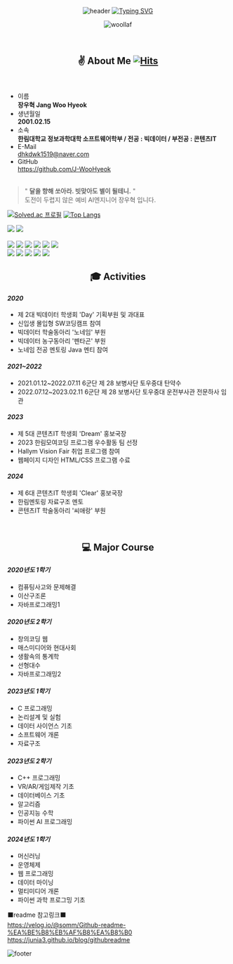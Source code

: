 <div align="center">
  
![header](https://capsule-render.vercel.app/api?type=waving&color=0:EEC1C6,25:FBC9B0,50:C5E1C8,75:C1C6EE,100:C5A6CF&height=100&section=header&text=WooHyeok's%20World&fontColor=6D798C&fontSize=40)
[![Typing SVG](https://readme-typing-svg.demolab.com?font=Fira+Code&weight=500&size=25&duration=2000&pause=2000&color=8AB4E8&random=false&width=470&height=70&lines=%F0%9F%8C%9FWelcome+to+my+GitHub+profile%F0%9F%8C%9F)](https://git.io/typing-svg)

![woollaf](https://github.com/J-WooHyeok/J-WooHyeok/assets/114277865/c2ec4b27-c722-49f7-9c43-9ab964373a29)

</div>
<br/>

<div align="center">
  
##  :v: About Me [![Hits](https://hits.seeyoufarm.com/api/count/incr/badge.svg?url=https%3A%2F%2Fgithub.com%2FJ-WooHyeok%2F&count_bg=%23000000&title_bg=%23000000&icon=github.svg&icon_color=%23FFFFFF&title=GitHub&edge_flat=true)](https://hits.seeyoufarm.com)
</div>

<br/>

* 이름 <br/> __장우혁 Jang Woo Hyeok__ <br/>
* 생년월일 <br/> __2001.02.15__ <br/>
* 소속 <br/> __한림대학교 정보과학대학 소프트웨어학부 / 전공 : 빅데이터 / 부전공 : 콘텐츠IT__ <br/>
* E-Mail <br/> dhkdwk1519@naver.com <br/>
* GitHub <br/> https://github.com/J-WooHyeok <br/><br/>

> " __달을 향해 쏘아라. 빗맞아도 별이 될테니.__ " <br/>
> 도전이 두렵지 않은 예비 AI엔지니어 장우혁 입니다. <br/>

<div>
  
[![Solved.ac
프로필](http://mazassumnida.wtf/api/v2/generate_badge?boj=dhkdwk1519)](https://solved.ac/{handle}) 
[![Top Langs](https://github-readme-stats.vercel.app/api/top-langs/?username=anuraghazra&layout=donut)](https://github.com/anuraghazra/github-readme-stats)

<div>
<a href="https://www.instagram.com/wxx._.hyxxk/"><img src="https://img.shields.io/badge/Instagram-E4405F?style=flat-square&logo=Instagram&logoColor=white"/></a>
<a href="mailto:dhkdwk1519@gmail.com"><img src="https://img.shields.io/badge/Gmail-EA4335?style=flat-square&logo=gmail&logoColor=white"/></a>
</div>
<br/>
<div>
<img src="https://img.shields.io/badge/Java-3766AB?style=flat-square&logo=Java&logoColor=white"/>
<img src="https://img.shields.io/badge/C-A8B9CC?style=flat-square&logo=c&logoColor=white"/>
<img src="https://img.shields.io/badge/C++-00599C?style=flat-square&logo=cplusplus&logoColor=white"/>
<img src="https://img.shields.io/badge/C%23-512BD4?style=flat-square&logo=Csharp&logoColor=white"/>
<img src="https://img.shields.io/badge/PYTHON-3776AB?style=flat-square&logo=python&logoColor=white"/>
<img src="https://img.shields.io/badge/R-276DC3?style=flat-square&logo=r&logoColor=white"/>
<br/>
<img src="https://img.shields.io/badge/ECLIPSE-2C2255?style=flat-square&logo=eclipse&logoColor=white"/>
<img src="https://img.shields.io/badge/VisualStudio-5C2D91?style=flat-square&logo=visualstudio&logoColor=white"/>
<img src="https://img.shields.io/badge/VisualStudioCode-007ACC?style=flat-square&logo=visualstudiocode&logoColor=white"/>
<img src="https://img.shields.io/badge/UNITY-000000?style=flat-square&logo=unity&logoColor=white"/>
<img src="https://img.shields.io/badge/MySQL-4479A1?style=flat-square&logo=mysql&logoColor=white"/>
</div>

<div align="center">
  
##  :mortar_board: Activities
</div>

#### *2020* <br/>
* 제 2대 빅데이터 학생회 'Day' 기획부원 및 과대표<br/>
* 신입생 몰입형 SW코딩캠프 참여 <br/>
* 빅데이터 학술동아리 '노네임' 부원 <br/>
* 빅데이터 농구동아리 '펜타곤' 부원 <br/>
* 노네임 전공 멘토링 Java 멘티 참여 <br/>

#### *2021~2022* <br/>
* 2021.01.12~2022.07.11 6군단 제 28 보병사단 토우중대 탄약수 <br/>
* 2022.07.12~2023.02.11 6군단 제 28 보병사단 토우중대 운전부사관 전문하사 임관 <br/>

#### *2023* <br/>
* 제 5대 콘텐츠IT 학생회 'Dream' 홍보국장 <br/>
* 2023 한림모여코딩 프로그램 우수활동 팀 선정 <br/>
* Hallym Vision Fair 취업 프로그램 참여 <br/>
* 웹페이지 디자인 HTML/CSS 프로그램 수료 <br/>

#### *2024* <br/>
* 제 6대 콘텐츠IT 학생회 'Clear' 홍보국장 <br/>
* 한림멘토링 자료구조 멘토 <br/>
* 콘텐츠IT 학술동아리 '씨애랑' 부원 <br/>

<br/>

<div align="center">
  
## :computer: Major Course
</div>

#### *2020년도 1학기* <br/>
* 컴퓨팅사고와 문제해결 <br/>
* 이산구조론 <br/>
* 자바프로그래밍1 <br/>

#### *2020년도 2학기* <br/>
* 창의코딩 웹 <br/>
* 매스미디어와 현대사회 <br/>
* 생활속의 통계학 <br/>
* 선형대수 <br/>
* 자바프로그래밍2 <br/>

#### *2023년도 1학기* <br/>
* C 프로그래밍 <br/>
* 논리설계 및 실험 <br/>
* 데이터 사이언스 기초 <br/>
* 소프트웨어 개론 <br/>
* 자료구조 <br/>

#### *2023년도 2학기* <br/>
* C++ 프로그래밍 <br/>
* VR/AR/게임제작 기초 <br/>
* 데이터베이스 기초 <br/>
* 알고리즘 <br/>
* 인공지능 수학 <br/>
* 파이썬 AI 프로그래밍 <br/>

#### *2024년도 1학기* <br/>
* 머신러닝 <br/>
* 운영체제 <br/>
* 웹 프로그래밍 <br/>
* 데이터 마이닝 <br/>
* 멀티미디어 개론 <br/>
* 파이썬 과학 프로그밍 기초 <br/>

⬛readme 참고링크⬛
<br/>
https://velog.io/@somm/Github-readme-%EA%BE%B8%EB%AF%B8%EA%B8%B0
<br/>
https://junia3.github.io/blog/githubreadme

![footer](https://capsule-render.vercel.app/api?type=rect&color=0:C5A6CF,25:C1C6EE,50:C5E1C8,75:FBC9B0,100:EEC1C6&height=40&section=footer&text=&fontSize=0&width="100%")





<!--
**J-WooHyeok/J-WooHyeok** is a ✨ _special_ ✨ repository because its `README.md` (this file) appears on your GitHub profile.

Here are some ideas to get you started:

- 🔭 I’m currently working on ...
- 🌱 I’m currently learning ...
- 👯 I’m looking to collaborate on ...
- 🤔 I’m looking for help with ...
- 💬 Ask me about ...
- 📫 How to reach me: ...
- 😄 Pronouns: ...
- ⚡ Fun fact: ...
-->
